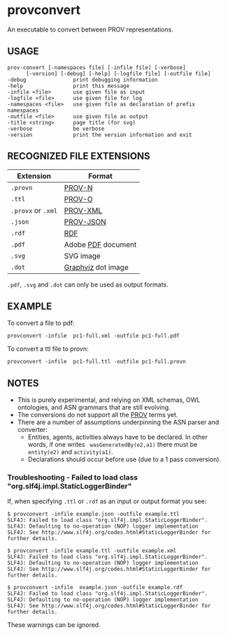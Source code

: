 # provconvert

An executable to convert between PROV representations.

## USAGE

````
prov-convert [-namespaces file] [-infile file] [-verbose]
      [-version] [-debug] [-help] [-logfile file] [-outfile file]
-debug               print debugging information
-help                print this message
-infile <file>       use given file as input
-logfile <file>      use given file for log
-namespaces <file>   use given file as declaration of prefix namespaces
-outfile <file>      use given file as output
-title <string>      page title (for svg)
-verbose             be verbose
-version             print the version information and exit
````

## RECOGNIZED FILE EXTENSIONS

| Extension          | Format |
| ------------------ | ------ |
| `.provn`           | [PROV-N](http://www.w3.org/TR/prov-n/) |
| `.ttl`             | [PROV-O](http://www.w3.org/TR/prov-o/) |
| `.provx` or `.xml` | [PROV-XML](http://www.w3.org/TR/prov-xml/) |
| `.json`            | [PROV-JSON](http://www.w3.org/Submission/2013/SUBM-prov-json-20130424/) |
| `.rdf`             | [RDF](http://www.w3.org/RDF/) |
| `.pdf`             | Adobe [PDF](https://get.adobe.com/uk/reader/) document |
| `.svg`             | SVG image | 
| `.dot`             | [Graphviz](http://www.graphviz.org/) dot image |

`.pdf`, `.svg` and `.dot` can only be used as output formats.

## EXAMPLE

To convert a file to pdf:

````
provconvert -infile  pc1-full.xml -outfile pc1-full.pdf
````

To convert a ttl file to provn:

````
provconvert -infile  pc1-full.ttl -outfile pc1-full.provn
````

## NOTES

* This is purely experimental, and relying on XML schemas, OWL ontologies, and ASN grammars that are still evolving.
* The conversions do not support all the [PROV](http://www.w3.org/TR/prov-overview/) terms yet.
* There are a number of assumptions underpinning the ASN parser and converter:
  - Entities, agents, activities always have to be declared. In other words, if one writes 
    ` wasGeneratedBy(e2,a1)` there must be `entity(e2)` and `activity(a1)`.
  - Declarations should occur before use (due to a 1 pass conversion).

### Troubleshooting - Failed to load class "org.slf4j.impl.StaticLoggerBinder"

If, when specifying `.ttl` or `.rdf` as an input or output format you see:


````
$ provconvert -infile example.json -outfile example.ttl
SLF4J: Failed to load class "org.slf4j.impl.StaticLoggerBinder".
SLF4J: Defaulting to no-operation (NOP) logger implementation
SLF4J: See http://www.slf4j.org/codes.html#StaticLoggerBinder for further details.

$ provconvert -infile example.ttl -outfile example.xml
SLF4J: Failed to load class "org.slf4j.impl.StaticLoggerBinder".
SLF4J: Defaulting to no-operation (NOP) logger implementation
SLF4J: See http://www.slf4j.org/codes.html#StaticLoggerBinder for further details.

$ provconvert -infile  example.json -outfile example.rdf
SLF4J: Failed to load class "org.slf4j.impl.StaticLoggerBinder".
SLF4J: Defaulting to no-operation (NOP) logger implementation
SLF4J: See http://www.slf4j.org/codes.html#StaticLoggerBinder for further details.
````

These warnings can be ignored.
